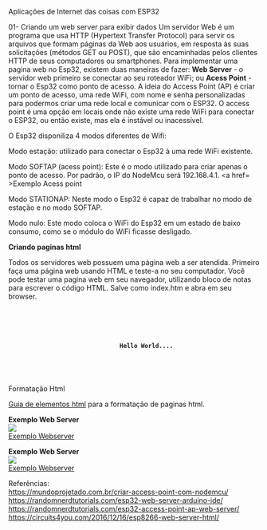 Aplicações de Internet das coisas com ESP32

01- Criando um web server para exibir dados
Um servidor Web é um programa que usa HTTP (Hypertext Transfer Protocol) para servir os arquivos que formam páginas da Web aos usuários, em resposta às suas solicitações (métodos GET ou POST), que são encaminhadas pelos clientes HTTP de seus computadores ou smartphones.
Para implementar uma pagina web no Esp32, existem duas maneiras de fazer: <b>Web Server</b> - o servidor web primeiro se conectar ao seu roteador WiFi; ou <b>Acess Point</b> - tornar o Esp32 como ponto de acesso.
A ideia do Access Point (AP) é criar um ponto de acesso, uma rede WiFi, com nome e senha personalizadas para podermos criar uma rede local e comunicar com o ESP32. 
O access point é uma opção em locais onde não existe uma rede WiFi para conectar o ESP32, ou então existe, mas ela é instável ou inacessível.

O Esp32 disponiliza 4 modos diferentes de Wifi:

Modo estação:  utilizado para conectar o Esp32 à uma rede WiFi existente. 

Modo SOFTAP (acess point): Este é o modo utilizado para criar apenas o ponto de acesso. Por padrão, o IP do NodeMcu será 192.168.4.1. <a href= >Exemplo Acess point</a>

Modo STATIONAP: Neste modo o Esp32 é capaz de trabalhar no modo de estação e no modo SOFTAP.

Modo nulo: Este modo coloca o WiFi do Esp32 em um estado de baixo consumo, como se o módulo do WiFi ficasse desligado.

<P><b>Criando paginas html</B></p>
Todos os servidores web possuem uma página web a ser atendida. Primeiro faça uma página web usando HTML e teste-a no seu computador.
Você pode testar uma pagina web em seu navegador, utilizando bloco de notas para escrever o código HTML. Salve como index.htm e abra em seu browser.
<code><HTML>
	<HEAD>
		<TITLE>My first web page</TITLE>
	</HEAD>
<BODY>
	<CENTER>
		<B>Hello World.... </B>
	</CENTER>	
</BODY>
</HTML>
</code>

Formatação Html

<a href=https://www.w3schools.com/htmL/default.asp>Guia de elementos html</a> para a formatação de paginas html.

<P><P>
  <b>Exemplo Web Server</b><BR>
  <img src=https://i0.wp.com/randomnerdtutorials.com/wp-content/uploads/2018/07/esp32-we-server.jpg?resize=524%2C276&quality=100&strip=all&ssl=1>
  <BR><a href=https://github.com/mchavesferreira/mcr/blob/main/esp32_iot/webserver/webserver.ino>Exemplo Webserver</a>

<P><P>
  <b>Exemplo Web Server</b><BR>
  <img src=https://i0.wp.com/randomnerdtutorials.com/wp-content/uploads/2018/07/esp32-we-server.jpg?resize=524%2C276&quality=100&strip=all&ssl=1>
  <BR><a href= https://github.com/mchavesferreira/mcr/blob/main/esp32_iot/acess_point/acess_point.ino>Exemplo Webserver</a>

   
Referências:
<BR>https://mundoprojetado.com.br/criar-access-point-com-nodemcu/
<BR>https://randomnerdtutorials.com/esp32-web-server-arduino-ide/
<br> https://randomnerdtutorials.com/esp32-access-point-ap-web-server/
<br> https://circuits4you.com/2016/12/16/esp8266-web-server-html/
